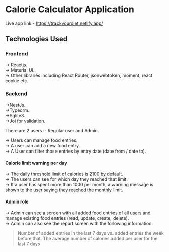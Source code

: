 # Calorie Calculator Application

Live app link - https://trackyourdiet.netlify.app/

## Technologies Used

### Frontend
-> Reactjs.   
-> Material UI.   
-> Other libraries including React Router, jsonwebtoken, moment, react cookie etc.   

### Backend
->NestJs.   
->Typeorm.   
->Sqlite3.   
->Joi for validation.   

There are 2 users :- Regular user and Admin.

-> Users can manage food entries.       
-> A user can add a new food entry.      
-> A User can filter those entries by entry date (date from / date to).      

#### Calorie limit warning per day
-> The daily threshold limit of calories is 2100 by default.   
-> The users can see for which day they reached that limit.   
-> If a user has spent more than 1000 per month, a warning message is shown to the user saying they reached the monthly limit.     

#### Admin role
-> Admin can see a screen with all added food entries of all users and manage existing food entries (read, update, create, delete).      
-> Admin can also see the report screen with the following information.    
> Number of added entries in the last 7 days vs. added entries the week before that.
> The average number of calories added per user for the last 7 days

